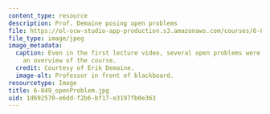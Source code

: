 ```yaml
---
content_type: resource
description: Prof. Demaine posing open problems
file: https://ol-ocw-studio-app-production.s3.amazonaws.com/courses/6-849-geometric-folding-algorithms-linkages-origami-polyhedra-fall-2012/1d692570e6ddf2b6bf17e3197fb0e363_6-849_openProblem.JPG
file_type: image/jpeg
image_metadata:
  caption: Even in the first lecture video, several open problems were presented alongside
    an overview of the course.
  credit: Courtesy of Erik Demaine.
  image-alt: Professor in front of blackboard.
resourcetype: Image
title: 6-849_openProblem.jpg
uid: 1d692570-e6dd-f2b6-bf17-e3197fb0e363
---
```

